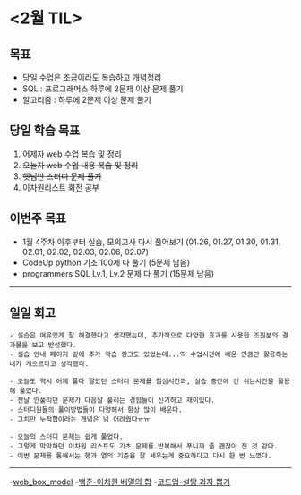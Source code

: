 
# <2월 TIL>

## 목표
 - 당일 수업은 조금이라도 복습하고 개념정리
 - SQL : 프로그래머스 하루에 2문제 이상 문제 풀기 
 - 알고리즘 : 하루에 2문제 이상 문제 풀기 

## 당일 학습 목표

1. 어제자 web 수업 복습 및 정리
2. ~~오늘자 web 수업 내용 복습 및 정리~~
3. ~~햇님반 스터디 문제 풀기~~
4. 이차원리스트 회전 공부

## 이번주 목표
- 1월 4주차 이후부터 실습, 모의고사 다시 풀어보기 (01.26, 01.27, 01.30, 01.31, 02.01, 02.02, 02.03, 02.06, 02.07)
- CodeUp python 기초 100제 다 풀기 (5문제 남음)
- programmers SQL Lv.1, Lv.2 문제 다 풀기 (15문제 남음)

---

## 일일 회고
```
- 실습은 여유있게 잘 해결했다고 생각했는데, 추가적으로 다양한 효과를 사용한 조원분의 결과물을 보고 반성했다.
- 실습 안내 페이지 밑에 추가 학습 링크도 있었는데...딱 수업시간에 배운 만큼만 활용하는 내가 게으르다고 생각했다.

- 오늘도 역시 어제 풀다 말았던 스터디 문제를 점심시간과, 실습 중간에 긴 쉬는시간을 활용해 풀었다.
- 전날 안풀리던 문제가 다음날 풀리는 경험들이 신기하고 재미있다.
- 스터디원들의 풀이방법들이 다양해서 항상 많이 배운다.
- 그치만 누적합이라는 개념은 넘 어려웠다ㅠㅠ 

- 오늘의 스터디 문제는 쉽게 풀었다. 
- 그렇게 막막하던 이차원 리스트도 기초 문제를 반복해서 푸니까 좀 괜찮아 진 것 같다.
- 이번 문제를 통해서는 행과 열의 기준을 잘 세우는게 중요하다고 다시 한 번 느꼈다.
```
---

-[web_box_model](https://github.com/YooJuHyeon/test1/blob/master/0223/web_box_model.md)
-[백준-이차원 배열의 합](https://github.com/YooJuHyeon/test1/blob/master/0223/%EC%9D%B4%EC%B0%A8%EC%9B%90%EB%B0%B0%EC%97%B4%EC%9D%98%ED%95%A9.py)
-[코드업-설탕 과자 뽑기](https://github.com/YooJuHyeon/test1/blob/master/0223/%EC%84%A4%ED%83%95%EA%B3%BC%EC%9E%90%EB%BD%91%EA%B8%B0.py)